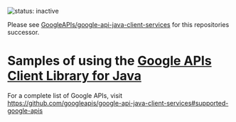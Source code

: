 ![status: inactive](https://img.shields.io/badge/status-inactive-red.svg)

Please see [GoogleAPIs/google-api-java-client-services](https://github.com/googleapis/google-api-java-client-services#google-java-api-client-services) for this repositories successor.


# Samples of using the [Google APIs Client Library for Java](https://github.com/googleapis/google-api-java-client)
For a complete list of Google APIs, visit https://github.com/googleapis/google-api-java-client-services#supported-google-apis
